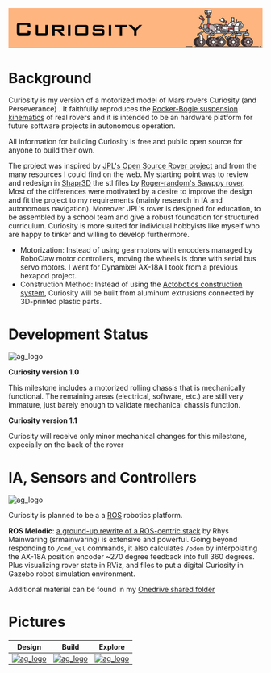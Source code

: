 ![Curiosity](/images/curiosity_logo.jpg)

# Background

Curiosity is my version of a motorized model of Mars rovers Curiosity (and Perseverance) . It faithfully reproduces
the [Rocker-Bogie suspension kinematics](https://en.wikipedia.org/wiki/Rocker-bogie) of real
rovers and it is intended to be an hardware platform for future software projects in autonomous
operation.

All information for building Curiosity is free and public open source for anyone to build their
own.

The project was inspired by [JPL's Open Source Rover project](https://opensourcerover.jpl.nasa.gov) and from the many resources I could find on the web. My starting point was to review and redesign in [Shapr3D](https://www.shapr3d.com) the stl files by [Roger-random's Sawppy rover](https://github.com/Roger-random/Sawppy_Rover/tree/main/STL). 
Most of the differences were motivated by a desire to improve the design and fit the project to my requirements (mainly research in IA and autonomous navigation). Moreover JPL's rover is designed for education, to be assembled by a school team and give a robust foundation for structured curriculum. Curiosity is more suited for individual hobbyists like myself who are happy to tinker and willing to develop furthermore.

* Motorization: Instead of using gearmotors with encoders managed by RoboClaw motor controllers, moving the wheels is done with serial bus servo motors. I went for Dynamixel AX-18A I took from a previous hexapod project. 
* Construction Method: Instead of using the [Actobotics construction system](https://www.servocity.com/actobotics), Curiosity will be built from aluminum extrusions connected by 3D-printed plastic parts.

# Development Status
<img src="https://github.com/andreagavazzi/Curiosity/blob/main/images/nasa_logo.jpg" alt="ag_logo" width="600"/>

**Curiosity version 1.0** 

This milestone includes a motorized rolling chassis that is mechanically functional.
The remaining areas (electrical, software, etc.) are still very immature, just barely enough to validate mechanical chassis function. 

**Curiosity version 1.1**

Curiosity will receive only minor mechanical changes for this milestone, expecially on the back of the rover

# IA, Sensors and Controllers
<img src="https://github.com/andreagavazzi/Curiosity/blob/main/images/ag_logo.jpg" alt="ag_logo" width="200"/>
  
Curiosity is planned to be a a [ROS](http://ros.org) robotics platform.

**ROS Melodic**: [a ground-up rewrite of a ROS-centric stack](https://github.com/srmainwaring/curio) by Rhys Mainwaring (srmainwaring) is extensive and powerful. Going beyond responding to `/cmd_vel` commands, it also calculates `/odom` by interpolating the AX-18A position encoder ~270 degree feedback into full 360 degrees. Plus visualizing rover state in RViz, and files to put a digital Curiosity in Gazebo robot simulation environment.

Additional material can be found in my [Onedrive shared folder]()

# Pictures

| Design  | Build  | Explore |
| ------------- | ------------- | ------------- |
| [<img src="https://github.com/andreagavazzi/Curiosity/blob/main/images/ico_astronomy.png" alt="ag_logo" width="80"/>](https://github.com/andreagavazzi/Curiosity/blob/main/images/design/design.md) | [<img src="https://github.com/andreagavazzi/Curiosity/blob/main/images/ico_mars-rover.png" alt="ag_logo" width="80"/>](https://github.com/andreagavazzi/Curiosity/blob/main/images/build/build.md) | [<img src="https://github.com/andreagavazzi/Curiosity/blob/main/images/ico_extraterrestrial.png" alt="ag_logo" width="80"/>](https://github.com/andreagavazzi/Curiosity/blob/main/images/explore/explore.md)  |



